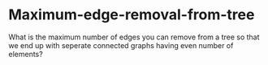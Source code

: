 # Maximum-edge-removal-from-tree
What is the maximum number of edges you can remove from a tree so that we end up with seperate connected graphs having even number of
elements?
